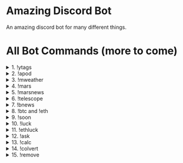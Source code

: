 # Amazing Discord Bot
An amazing discord bot for many different things.

# All Bot Commands (more to come)

<details>
   <summary>1. !ytags</summary>
  
   - See & copy all tags used in any youtube videos.
   - Usage: !ytags [youtube link]
</details>

<details>
   <summary>2. !apod</summary>
  
   - Get the Astronomy picture of the day (with additional option to choose a random date or specify your own aswell).<br>
   - Optional usages: !apod {date} / !apod random
</details>

<details>
  <summary>3. !mweather</summary>
  
  - Get the latest mars weather update from the Perseverance Rover, with the "MarsWxReport" twitter account.
</details>

<details>
  <summary>4. !mars</summary>
  
  - Get one of the most recent Mars surface photos from the perseverance and curiosity rovers.
</details>

<details>
  <summary>5. !marsnews</summary>
  
  - Get the latest news about the Mars mission from NASA's official website.
</details>

<details>
  <summary>6. !telescope</summary>
  - Get the latest news about the new James Webb telescope about to launch to space.
  - Optional "info" command argument will show the telescope's current location, time left, speed etc. !telescope info
</details>

<details>
  <summary>7. !bnews</summary>
   
   - Get the newest news/posts from bitcoin subreddit.
</details>

<details>
  <summary>8. !btc and !eth</summary>
   
   - Convert bitcoin or ethereum value to USD dollars with bitcoin's or ethereum's real time price.
   - Usage: !btc [value] or !eth [value]
</details>

<details>
   <summary>9. !soon</summary>
   
   - Work in progress and will be coming soon. It's for predicting bitcoin price in period of time (max 1 in week) and earning win or loss score for it when the prediction date comes.
   - Usage: !soon [btc price] [month day]
</details>

<details>
  <summary>10. !luck</summary>
  
  - Generate 10 random bitcoin wallets and their matching private keys & display their balances.
</details>

<details>
  <summary>11. !ethluck</summary>
  
  - Generate 10 random ethereum wallets and their matching private keys & display their balances.
</details>

<details>
  <summary>12. !ask</summary>
  
  - Ask the bot about anything and get a random yes or no.
  - Usage: /ask [question]
</details>

<details>
  <summary>13. !calc</summary>
  
  - Bonus command. Easily calculate stuff with just one command, using 'simplecalculator' module.
  - Command example: !calc 2 + 2
</details>

<details>
  <summary>14. !colvert</summary>
  
  - Easily convert RGB color to HEX color or HEX color to RGB color.
  - Command example: !colvert 255000000 or !colvert #FF0000
</details>

<details>
  <summary>15. !remove</summary>
  
  - Easily remove background almost perfectly from almost any image out there.
  - Command example: !remove https://www.somesite/with/someimage.png
</details>
